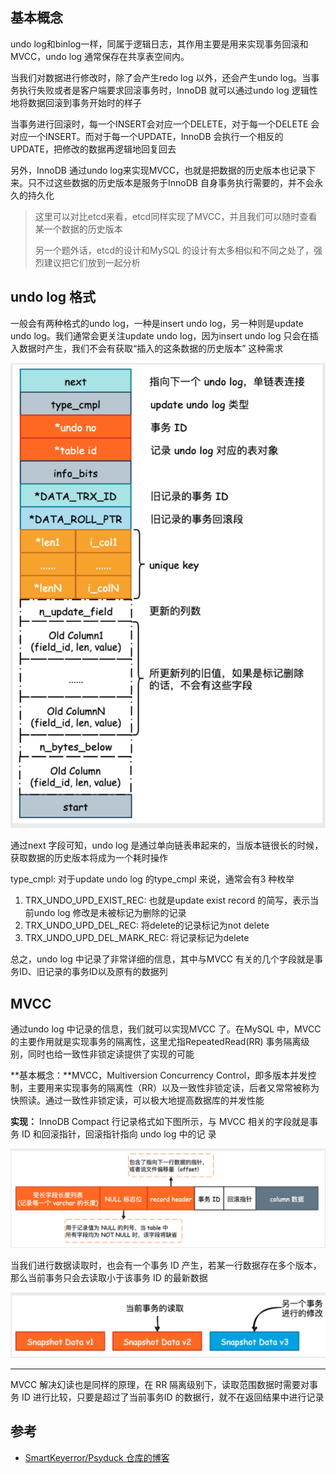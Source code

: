 ## 基本概念
undo log和binlog一样，同属于逻辑日志，其作用主要是用来实现事务回滚和MVCC，undo log 通常保存在共享表空间内。

当我们对数据进行修改时，除了会产生redo log 以外，还会产生undo log。当事务执行失败或者是客户端要求回滚事务时，InnoDB 就可以通过undo log 逻辑性地将数据回滚到事务开始时的样子

当事务进行回滚时，每一个INSERT会对应一个DELETE，对于每一个DELETE 会对应一个INSERT。而对于每一个UPDATE，InnoDB 会执行一个相反的UPDATE，把修改的数据再逻辑地回复回去

另外，InnoDB 通过undo log来实现MVCC，也就是把数据的历史版本也记录下来。只不过这些数据的历史版本是服务于InnoDB 自身事务执行需要的，并不会永久的持久化
> 这里可以对比etcd来看，etcd同样实现了MVCC，并且我们可以随时查看某一个数据的历史版本
>
> 另一个题外话，etcd的设计和MySQL 的设计有太多相似和不同之处了，强烈建议把它们放到一起分析

## undo log 格式
一般会有两种格式的undo log，一种是insert undo log，另一种则是update undo log。我们通常会更关注update undo log，因为insert undo log 只会在插入数据时产生，我们不会有获取“插入的这条数据的历史版本” 这种需求

![](img/screenshot-20220114-140218.png)

通过next 字段可知，undo log 是通过单向链表串起来的，当版本链很长的时候，获取数据的历史版本将成为一个耗时操作

type_cmpl: 对于update undo log 的type_cmpl 来说，通常会有3 种枚举
1. TRX_UNDO_UPD_EXIST_REC: 也就是update exist record 的简写，表示当前undo log 修改是未被标记为删除的记录
2. TRX_UNDO_UPD_DEL_REC: 将delete的记录标记为not delete
3. TRX_UNDO_UPD_DEL_MARK_REC: 将记录标记为delete

总之，undo log 中记录了非常详细的信息，其中与MVCC 有关的几个字段就是事务ID、旧记录的事务ID以及原有的数据列

## MVCC
通过undo log 中记录的信息，我们就可以实现MVCC 了。在MySQL 中，MVCC 的主要作用就是实现事务的隔离性，这里尤指RepeatedRead(RR) 事务隔离级别，同时也给一致性非锁定读提供了实现的可能

**基本概念：**MVCC，Multiversion Concurrency Control，即多版本并发控制，主要用来实现事务的隔离性（RR）以及一致性非锁定读，后者又常常被称为快照读。通过一致性非锁定读，可以极大地提高数据库的并发性能

**实现：** InnoDB Compact 行记录格式如下图所示，与 MVCC 相关的字段就是事务 ID 和回滚指针，回滚指针指向 undo log 中的记
录

![](img/screenshot-20220114-141714.png)

当我们进行数据读取时，也会有一个事务 ID 产生，若某一行数据存在多个版本，那么当前事务只会去读取小于该事务 ID 的最新数据

![](img/screenshot-20220114-141837.png)

---
MVCC 解决幻读也是同样的原理，在 RR 隔离级别下，读取范围数据时需要对事务 ID 进行比较，只要是超过了当前事务ID 的数据行，就不在返回结果中进行记录

## 参考
- [SmartKeyerror/Psyduck 仓库的博客](https://smartkeyerror.oss-cn-shenzhen.aliyuncs.com/Phyduck/database/InnoDB-undo-log%E4%B8%8EMVCC.pdf)
